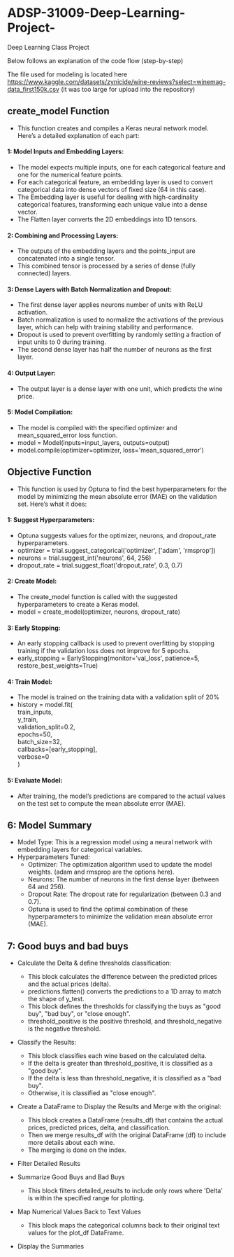 # ADSP-31009-Deep-Learning-Project-
Deep Learning Class Project

Below follows an explanation of the code flow (step-by-step) 

The file used for modeling is located here https://www.kaggle.com/datasets/zynicide/wine-reviews?select=winemag-data_first150k.csv (it was too large for upload into the repository) 



## create_model Function  

* This function creates and compiles a Keras neural network model. Here’s a detailed explanation of each part:  

#### 1: Model Inputs and Embedding Layers:  

* The model expects multiple inputs, one for each categorical feature and one for the numerical feature points.  
* For each categorical feature, an embedding layer is used to convert categorical data into dense vectors of fixed size (64 in this case).  
* The Embedding layer is useful for dealing with high-cardinality categorical features, transforming each unique value into a dense vector.  
* The Flatten layer converts the 2D embeddings into 1D tensors.  

#### 2: Combining and Processing Layers:  

* The outputs of the embedding layers and the points_input are concatenated into a single tensor.  
* This combined tensor is processed by a series of dense (fully connected) layers.  

#### 3: Dense Layers with Batch Normalization and Dropout:  

* The first dense layer applies neurons number of units with ReLU activation.  
* Batch normalization is used to normalize the activations of the previous layer, which can help with training stability and performance.  
* Dropout is used to prevent overfitting by randomly setting a fraction of input units to 0 during training.  
* The second dense layer has half the number of neurons as the first layer.  

#### 4: Output Layer:  

* The output layer is a dense layer with one unit, which predicts the wine price.  

#### 5: Model Compilation:  

* The model is compiled with the specified optimizer and mean_squared_error loss function.
* model = Model(inputs=input_layers, outputs=output)
* model.compile(optimizer=optimizer, loss='mean_squared_error')
    
## Objective Function  
    
* This function is used by Optuna to find the best hyperparameters for the model by minimizing the mean absolute error (MAE) on the validation set. Here’s what it does:  

#### 1: Suggest Hyperparameters:  

* Optuna suggests values for the optimizer, neurons, and dropout_rate hyperparameters.  
* optimizer = trial.suggest_categorical('optimizer', ['adam', 'rmsprop'])  
* neurons = trial.suggest_int('neurons', 64, 256)  
* dropout_rate = trial.suggest_float('dropout_rate', 0.3, 0.7)      

#### 2: Create Model:  

* The create_model function is called with the suggested hyperparameters to create a Keras model.
* model = create_model(optimizer, neurons, dropout_rate)

#### 3: Early Stopping:  

* An early stopping callback is used to prevent overfitting by stopping training if the validation loss does not improve for 5 epochs.  
* early_stopping = EarlyStopping(monitor='val_loss', patience=5, restore_best_weights=True)  

#### 4: Train Model:  

* The model is trained on the training data with a validation split of 20%
* history = model.fit(  
        train_inputs,  
        y_train,  
        validation_split=0.2,  
        epochs=50,  
        batch_size=32,  
        callbacks=[early_stopping],  
        verbose=0  
        )  

#### 5: Evaluate Model:

* After training, the model’s predictions are compared to the actual values on the test set to compute the mean absolute error (MAE).


## 6: Model Summary

* Model Type: This is a regression model using a neural network with embedding layers for categorical variables.
* Hyperparameters Tuned:
    * Optimizer: The optimization algorithm used to update the model weights. (adam and rmsprop are the options here).
    * Neurons: The number of neurons in the first dense layer (between 64 and 256).
    * Dropout Rate: The dropout rate for regularization (between 0.3 and 0.7).
    * Optuna is used to find the optimal combination of these hyperparameters to minimize the validation mean absolute error (MAE).

## 7: Good buys and bad buys 

* Calculate the Delta & define thresholds classification:
    * This block calculates the difference between the predicted prices and the actual prices (delta).
    * predictions.flatten() converts the predictions to a 1D array to match the shape of y_test.
    * This block defines the thresholds for classifying the buys as "good buy", "bad buy", or "close enough".
    * threshold_positive is the positive threshold, and threshold_negative is the negative threshold.

* Classify the Results:
    * This block classifies each wine based on the calculated delta.
    * If the delta is greater than threshold_positive, it is classified as a "good buy".
    * If the delta is less than threshold_negative, it is classified as a "bad buy".
    * Otherwise, it is classified as "close enough".

* Create a DataFrame to Display the Results and Merge with the original:
    * This block creates a DataFrame (results_df) that contains the actual prices, predicted prices, delta, and classification.
    * Then we merge results_df with the original DataFrame (df) to include more details about each wine.
    * The merging is done on the index.

* Filter Detailed Results

* Summarize Good Buys and Bad Buys
    * This block filters detailed_results to include only rows where 'Delta' is within the specified range for plotting.

* Map Numerical Values Back to Text Values
    * This block maps the categorical columns back to their original text values for the plot_df DataFrame.

* Display the Summaries

